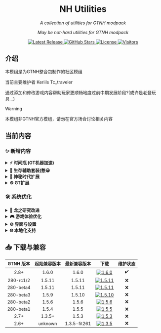 <h1 align="center">NH Utilities</h1>
<p align="center"><em>A collection of utilities for GTNH modpack</em></p>
<p align="center"><em>May be not-hard utilities for GTNH modpack</em></p>

<p align="center">
  <a href="https://github.com/Keriils/NH-Utilities/releases">
    <img src="https://img.shields.io/github/v/release/Keriils/NH-Utilities" alt="Latest Release">
  </a>
  <a href="https://github.com/Keriils/NH-Utilities/stargazers">
    <img src="https://img.shields.io/github/stars/Keriils/NH-Utilities?logo=github" alt="GitHub Stars">
  </a>
  <a href="https://github.com/Keriils/NH-Utilities/blob/master/LICENSE">
    <img src="https://img.shields.io/github/license/Keriils/NH-Utilities?logo=apache" alt="License">
  </a>
  <a href="https://github.com/Keriils/NH-Utilities">
   <img src="https://visitor-badge.laobi.icu/badge?page_id=Keriils.NH-Utilities" alt="Visitors">
  </a>
</p>

## 介绍
本模组是为GTNH整合包制作的社区模组

当前主要维护者 Keriils Tc_traveler

通过添加和修改游戏内容帮助玩家更顺畅地度过前中期发展阶段?(或许是老登玩具...)

> [!WARNING]
> 本模组非GTNH官方模组，请勿在官方场合讨论相关内容

## 当前内容

### ✨ 新增内容

<details>
<summary><b>⚡ 时间瓶 (GT机器加速)</b></summary>
<div align="center">
  <img src="pics/timevial1.png" width="45%" alt="时间瓶界面"/>
  <img src="pics/timevial2.png" width="45%" alt="加速效果演示"/>
</div>
<ul>
  <li>支持加速GT机器与EnderIO机器</li>
  <li>提升EIO机器能量接收速率</li>
  <li>具体机制详见物品说明</li>
</ul>
</details>

<details>
<summary><b>🍔 生存辅助套装(憋😀</b></summary>
<div align="center">
  <img src="pics/lunchboxpuls.png" alt="超级午餐盒" width="40%"/>
</div>
<ul>
  <li>暴食指环 & 饥饿指环 - 移植高版本暴食魔符机制</li>
  <li>超级午餐盒 - 54格超大容量</li>
  <li>Kami神环 - 类无尽防御系统</li>
</ul>
</details>

<details>
<summary><b>🔮 神秘时代扩展</b></summary>
<div align="center">
  <img src="pics/tcebf.png" width="30%" alt="奥术工业高炉"/>
  <img src="pics/maintancefocus.png" width="30%" alt="维护法杖核心"/>
  <img src="pics/warpring.png" width="30%" alt="净化之戒"/>
  <br/>
  <img src="pics/fuelrod1.png" width="45%" alt="燃料棒界面1"/>
  <img src="pics/fuelrod2.png" width="45%" alt="燃料棒界面2"/>
</div>
<ul>
  <li>新增神秘侧奥术工业高炉 (MV后期解锁)</li>
  <li>更好的维护法杖核心,比Emt的更好！</li>
  <li>净化之戒 - 抑制扭曲效果,申必人也能进工业区了！</li>
  <li>注魔燃料棒系列 (闪耀/元始珍珠)</li>
</ul>
</details>

<details>
<summary><b>⚙️ GT扩展</b></summary>
<div align="center">
  <img src="pics/wireless.png" width="45%" alt="无线覆盖板"/>
  <img src="pics/eggmachine.png" width="45%" alt="蛋机界面"/>
</div>
<ul>
  <li>新增投影蓝图'nhu_build_size'信道,以定义多方快构建尺寸</li>
  <li>扩展和修改原版无线系统：
    <ul>
      <li>更多无线覆盖板</li>
      <li>更多无线仓室 (多安能源/动力仓)</li>
      <li>成本优化 - 总体造价降低 - 全局飞无线</li>
      <li>云端算力仓/装配线数据仓成本优化</li>
    </ul>
  </li>
  <li>Debug维护仓简易合成配方</li>
  <li>新增<del>逆天</del>蛋机系统 (与123科技有联动憋憋)</li>
  <li>允许ME舱室传递32个频道</li>
</ul>
</details>

### 🛠️ 系统优化

<details>
<summary><b>🐉 龙之研究改进</b></summary>
<ul>
  <li>高级传送器MKII现在支持：
    <ul>
      <li>放入饰品栏</li>
      <li>快捷键快速访问</li>
    </ul>
  </li>
</ul>
</details>

<details>
<summary><b>🎮 游戏体验优化</b></summary>
<ul>
  <li>披萨手套 - 免疫所有槽位烫伤</li>
  <li>强化治愈斧 - 瞬间回满生命值</li>
  <li>移除超级缸/箱及JABBA小推车负面效果</li>
  <li>WorldEdit与ExtraUtils工具兼容 (默认关闭)</li>
  <li>新游戏规则 - doWeatherCycle 天气循环</li>
</ul>
</details>

<details>
<summary><b>⚙️ 界面与设置</b></summary>
<ul>
  <li>NEI配方来源显示优化</li>
  <li>超频电压原始值显示</li>
  <li>WAILA增加AverageNs显示</li>
  <li>EIO电容库与注入仪秒充机制</li>
</ul>
</details>

<details>
<summary><b>🌐 本地化支持</b></summary>
<div>
  <h4>自动语言文件重置功能</h4>
  <pre>
config/NHUtilities/NHUtilities.cfg
└── 支持私货模组列表配置,可随意添加

操作步骤：
1. 在config同级目录创建 Lang_Backup 文件夹(区分大小写 默认自动生成)
2. 放入原始语言文件 (GregTech.lang和GregTech_zh_CN.lang 文件)
3. 需要是未装私货时的lang文件
4. 游戏每次启动都会执行检查私货版本,如变动则会替换未装私货的lang
  </pre>
</div>
</details>

## 📥 下载与兼容

|  GTNH 版本  | 起始兼容版本  |    最新兼容版本    |                                                                   下载                                                                    | 维护状态 |
| :-------: | :-----: | :----------: | :-------------------------------------------------------------------------------------------------------------------------------------: | :--: |
|   2.8+    |  1.6.0  |    1.6.0     |       [![1.6.0](https://img.shields.io/badge/release-v1.5.11-00FF00)](https://github.com/Keriils/NH-Utilities/releases/tag/1.6.0)       |  ✔️  |
| 280-rc1/2 | 1.5.11  |    1.5.11    |      [![1.5.11](https://img.shields.io/badge/release-v1.5.11-0000FF)](https://github.com/Keriils/NH-Utilities/releases/tag/1.5.11)      |  ❌️  |
| 280-beta4 | 1.5.11  |    1.5.11    |      [![1.5.11](https://img.shields.io/badge/release-v1.5.11-0000FF)](https://github.com/Keriils/NH-Utilities/releases/tag/1.5.11)      |  ❌️  |
| 280-beta3 |  1.5.9  |    1.5.10    |      [![1.5.10](https://img.shields.io/badge/release-v1.5.10-0000FF)](https://github.com/Keriils/NH-Utilities/releases/tag/1.5.10)      |  ❌️  |
| 280-beta2 |  1.5.6  |    1.5.6     |       [![1.5.6](https://img.shields.io/badge/release-v1.5.6-0000FF)](https://github.com/Keriils/NH-Utilities/releases/tag/1.5.6)        |  ❌️  |
| 280-beta1 |  1.5.4  |    1.5.5     |       [![1.5.5](https://img.shields.io/badge/release-v1.5.5-0000FF)](https://github.com/Keriils/NH-Utilities/releases/tag/1.5.5)        |  ❌️  |
|   2.7+    | 1.3.5+  |    1.5.3     |       [![1.5.3](https://img.shields.io/badge/release-v1.5.3-0000FF)](https://github.com/Keriils/NH-Utilities/releases/tag/1.5.3)        |  ❌️  |
|   2.6+    | unknown | 1.3.5-fit261 | [![1.3.5](https://img.shields.io/badge/release-v1.3.5fit261-orange)](https://github.com/Keriils/NH-Utilities/releases/tag/1.3.5-fit261) |  ❌   |

